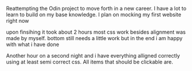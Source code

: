 Reattempting the Odin project to move forth in a new career.  I have a lot to learn to build on my base knowledge.  I plan on mocking my first website right now




upon finsihing it took about 2 hours most css work besides alignment was made by myself.  bottom still needs a little work but in the end i am happy with what i have done

Another hour on a second night and i have everything alligned correctly using at least semi correct css.  All items that should be clickable are.  